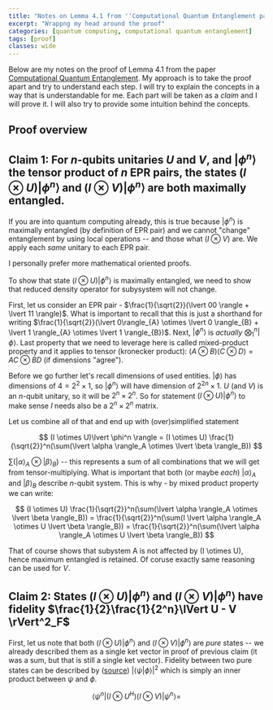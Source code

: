 ```yaml
---
title: "Notes on Lemma 4.1 from ''Computational Quantum Entanglement paper'''"
excerpt: "Wrappng my head around the proof"
categories: [quantum computing, computational quantum entanglement]
tags: [proof]
classes: wide
---
```


Below are my notes on the proof of Lemma 4.1 from the paper [Computational Quantum Entanglement](https://arxiv.org/abs/2310.02783). My approach is to take the proof apart and try to understand each step. I will try to explain the concepts in a way that is understandable for me. Each part will be taken as a $\textit{claim}$ and I will prove it. I will also try to provide some intuition behind the concepts.

## Proof overview


## Claim 1: For $n$-qubits unitaries $U$ and $V$, and $\lvert \phi^n \rangle$ the tensor product of $n$ EPR pairs, the states $(I \otimes U)\lvert \phi^n \rangle$ and $(I \otimes V)\lvert \phi^n \rangle$ are both maximally entangled.

If you are into quantum computing already, this is true because $\lvert \phi^n \rangle$ is maximally entangled (by definition of EPR pair) and
we cannot "change" entanglement by using local operations -- and those what $(I \otimes V)$ are. We apply each _same_ unitary to each EPR pair. 

I personally prefer more mathematical oriented proofs.

To show that state $(I \otimes U)\lvert \phi^n \rangle$ is maximally entangled, we need to show that reduced density operator for subysystem will not change.

First, let us consider an EPR pair - $\frac{1}{\sqrt{2}}(\lvert 00 \rangle + \lvert 11 \rangle)$. What is important to recall that this
is just a shorthand for writing $\frac{1}{\sqrt{2}}(\lvert 0\rangle_{A} \otimes \lvert 0 \rangle_{B} + \lvert 1 \rangle_{A} \otimes \lvert 1 \rangle_{B})$.
Next, $\lvert \phi^n \rangle$ is _actually_ $\bigotimes_{1}^{n} \lvert \phi \rangle$. Last property that we need to leverage here is called mixed-product property and it applies to tensor (kronecker product): $(A \otimes B)(C \otimes D) = AC \otimes BD$ (if dimensions "agree").  

Before we go further let's recall dimensions of used entities. $\lvert \phi \rangle$ has dimensions of $4 = 2^2 \times 1$, so  $\lvert \phi^n \rangle$ will have dimension of  $2^{2n} \times 1$. $U$ (and $V$) is an $n$-qubit unitary, so it will be $2^n \times 2^n$. So for statement $(I \otimes U)\lvert \phi^n \rangle$ to make sense $I$ needs also be a $2^n \times 2^n$ matrix.

Let us combine all of that and end up with (over)simplified statement

$$
(I \otimes U)\lvert \phi^n \rangle = (I \otimes U) \frac{1}{\sqrt{2}}^n(\sum(\lvert \alpha \rangle_A \otimes \lvert \beta \rangle_B))
$$

$\sum(\lvert \alpha \rangle_A \otimes \lvert \beta \rangle_B)$ -- this represents a sum of all combinations that we will get from tensor-multiplying.
What is important that both (or maybe _each_) $\lvert \alpha \rangle_A$ and $\lvert \beta \rangle_B$ describe $n$-qubit system. This is why - by mixed product property we can write:

$$
(I \otimes U) \frac{1}{\sqrt{2}}^n(\sum(\lvert \alpha \rangle_A \otimes \lvert \beta \rangle_B)) = \frac{1}{\sqrt{2}}^n(\sum(I \lvert \alpha \rangle_A \otimes U \lvert \beta \rangle_B)) = \frac{1}{\sqrt{2}}^n(\sum(\lvert \alpha \rangle_A \otimes U \lvert \beta \rangle_B))
$$

That of course shows that subystem A is not affected by (I \otimes U), hence maximum entangled is retained. Of coruse exactly same reasoning can be used
for $V$.

## Claim 2: States $(I \otimes U)\lvert \phi^n \rangle$ and $(I \otimes V)\lvert \phi^n \rangle$ have fidelity $\frac{1}{2}\frac{1}{2^n}\lVert U - V \rVert^2_F$

First, let us note that both $(I \otimes U)\lvert \phi^n \rangle$ and $(I \otimes V)\lvert \phi^n \rangle$ are _pure_ states -- we already described them as a single ket vector in proof of previous claim (it was a sum, but that is still a single ket vector). Fidelity between two pure states can be described by ([source](https://en.wikipedia.org/wiki/Fidelity_of_quantum_states)) $\lvert\langle \psi \lvert \phi \rangle\rvert^2$ which is simply an inner product between $\psi$ and $\phi$. 

$$
\langle \psi^n \rvert (I \otimes U^H)(I \otimes V) \lvert \psi^n \rangle = 
$$




